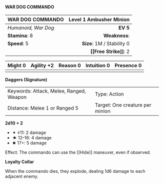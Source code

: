 #### WAR DOG COMMANDO

| WAR DOG COMMANDO    | **Level 1 Ambusher Minion** |
| :------------------ | --------------------------: |
| *Humanoid, War Dog* |                    **EV 5** |
| **Stamina**: 8      |               **Weakness**: |
| **Speed**: 5        |  **Size**: 1M / Stability 0 |
|                     |      **[[Free Strike]]**: 2 |

| **Might** 0 | **Agility** +2 | **Reason** 0 | **Intuition** 0 | **Presence** 0 |
| ----------- | -------------- | ------------ | --------------- | -------------- |
|             |                |              |                 |                |

**Daggers (Signature)**

|                                         |                                 |
| :-------------------------------------- | :------------------------------ |
| Keywords: Attack, Melee, Ranged, Weapon | Type: Action                    |
| Distance: Melee 1 or Ranged 5           | Target: One creature per minion |

**2d10 + 2**

- ✦ ≤11: 2 damage
- ★ 12–16: 4 damage
- ✸ 17+: 5 damage

Effect: The commando can use the [[Hide]] maneuver, even if observed.

**Loyalty Collar**

When the commando dies, they explode, dealing 1d6 damage to each adjacent enemy.
